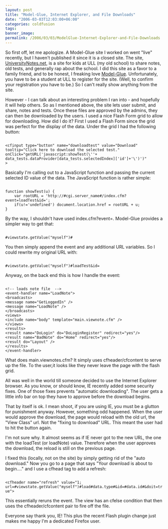 ```yaml
---
layout: post
title: "Model-Glue, Internet Explorer, and File Downloads"
date: "2006-03-03T12:03:00+06:00"
categories: coldfusion 
tags: 
banner_image: 
permalink: /2006/03/03/ModelGlue-Internet-Explorer-and-File-Downloads
---
```


So first off, let me apologize. A Model-Glue site I worked on went "live" recently, but I haven't published it since it is a closed site. The site, <a href="http://www.universitynotes.net">UniversityNotes.net</a>, is a site for kids at ULL (my old school) to share notes, old tests, and generally rap about the school. I did this site as a favor to a family friend, and to be honest, I freaking love <a href="http://www.model-glue.com">Model-Glue</a>. Unfortunately, you have to be a student at ULL to register for the site. (Well, to confirm your registration you have to be.) So I can't really show anything from the site.
<!--more-->
However - I can talk about an interesting problem I ran into - and hopefully it will help others. So as I mentioned above, the site lets user submit, and share, notes and tests. Once these files are approved by the admins, they can then be downloaded by the users. I used a nice Flash Form grid to allow for downloading. How did I do it? First I used a Flash Form since the grid was perfect for the display of the data. Under the grid I had the following button:

<code>
&lt;cfinput type="button" name="downloadtest" value="Download" 
tooltip="Click here to download the selected test."
onClick="getURL('javascript:showTest(\''+ data_tests.dataProvider[data_tests.selectedIndex]['id']+'\')')"
&gt;
</code>

Basically I'm calling out to a JavaScript function and passing the current selected ID value of the data. The JavaScript function is rather simple:

<code>
function showTest(u) {
	var rootURL = 'http://#cgi.server_name#/index.cfm?event=loadTest&id=';
	if(u!='undefined') document.location.href = rootURL + u;
}
</code>

By the way, I shouldn't have used index.cfm?event=. Model-Glue provides a simpler way to get that: 

<code>
#viewstate.getValue("myself")#
</code>

You then simply append the event and any additional URL variables. So I could rewrite my original URL with:

<code>
#viewstate.getValue("myself")#loadTest&id=
</code>

Anyway, on the back end this is how I handle the event:

<code>
&lt;!-- loads note file  --&gt;
&lt;event-handler name="LoadNote"&gt;
&lt;broadcasts&gt;
&lt;message name="GetLoggedIn" /&gt;
&lt;message name="LoadNote" /&gt;
&lt;/broadcasts&gt;
&lt;views&gt;
&lt;include name="body" template="main.viewnote.cfm" /&gt;
&lt;/views&gt;
&lt;results&gt;
&lt;result name="DoLogin" do="DoLoginRegister" redirect="yes"/&gt;
&lt;result name="BadNote" do="Home" redirect="yes"/&gt;
&lt;result do="Layout" /&gt;
&lt;/results&gt;
&lt;/event-handler&gt;
</code>

What does main.viewnotes.cfm? It simply uses cfheader/cfcontent to serve up the file. To the user,it looks like they never leave the page with the flash grid. 

All was well in the world till someone decided to use the Internet Explorer browser. As you know, or should know, IE recently added some security fixes. One of those fixes prevents "automatic downloading". The user gets a little info bar on top they have to approve before the download begins.

That by itself is ok. I mean shoot, if you are using IE, you must be a glutton for punishment anyway. However, something odd happened. When the user would approve the download, the page would reload with the old url, the "View Class" url. Not the "fixing to download" URL. This meant the user had to hit the button again.

I'm not sure why. It almost seems as if IE never got to the new URL, the one with the loadTest (or loadNote) value. Therefore when the user approves the download, the reload is still on the previous page.

I fixed this (locally, not on the site) by simply getting rid of the "auto download." Now you go to a page that says "Your download is about to begin...." and I use a cfhead tag to add a refresh:

<code>
&lt;cfheader name="refresh" value="1; url=#viewstate.getValue("myself")#load#data.type#&id=#data.id#&doit=true"&gt;
</code>

This essentially reruns the event. The view has an cfelse condition that then uses the cfheader/cfcontent pair to fire off the file.

Everyone say thank you, IE! This plus the recent Flash plugin change just makes me happy I'm a dedicated Firefox user.